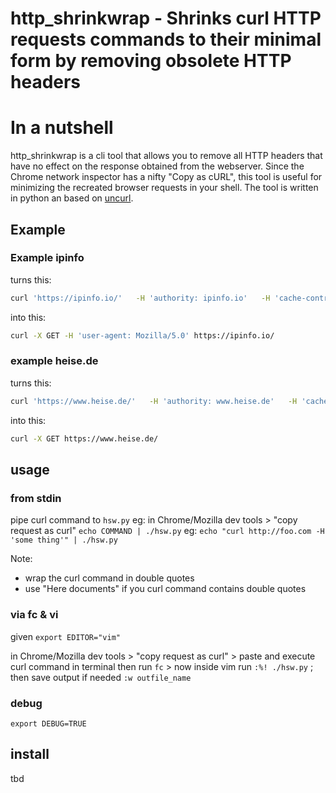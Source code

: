 # http_shrinkwrap - Shrinks curl HTTP requests commands to their minimal form by removing obsolete HTTP headers
# In a nutshell
http_shrinkwrap is a cli tool that allows you to remove all HTTP headers that have no effect on the response obtained from the webserver.
Since the Chrome network inspector has a nifty "Copy as cURL", this tool is useful for minimizing the recreated browser requests in your shell.
The tool is written in python an based on [uncurl](https://github.com/spulec/uncurl).


## Example
### Example ipinfo
turns this:

```bash
curl 'https://ipinfo.io/'   -H 'authority: ipinfo.io'   -H 'cache-control: max-age=0'   -H 'dnt: 1'   -H 'upgrade-insecure-requests: 1'   -H 'user-agent: Mozilla/5.0 (X11; Linux x86_64) AppleWebKit/537.36 (KHTML, like Gecko) Chrome/82.0.2240.398 Safari/534.16'   -H 'accept: text/html,application/xhtml+xml,application/xml;q=0.9,image/avif,image/webp,image/apng,*/*;q=0.8,application/signed-exchange;v=b3;q=0.9'   -H 'sec-fetch-site: none'   -H 'sec-fetch-mode: navigate'   -H 'sec-fetch-user: ?1'   -H 'sec-fetch-dest: document'   -H 'accept-language: en-US,en-GB;q=0.9,en;q=0.8,pt-PT;q=0.7,pt;q=0.6,de;q=0.5'   -H 'sec-gpc: 1'   --compressed
```

into this:

```bash
curl -X GET -H 'user-agent: Mozilla/5.0' https://ipinfo.io/
```

### example heise.de
turns this:

```bash
curl 'https://www.heise.de/'   -H 'authority: www.heise.de'   -H 'cache-control: max-age=0'   -H 'dnt: 1'   -H 'upgrade-insecure-requests: 1'   -H 'user-agent: Mozilla/5.0 (X11; Linux x86_64) AppleWebKit/537.36 (KHTML, like Gecko) Chrome/82.0.2240.398 Safari/137.36'   -H 'accept: text/html,application/xhtml+xml,application/xml;q=0.9,image/avif,image/webp,image/apng,*/*;q=0.8,application/signed-exchange;v=b3;q=0.9'   -H 'sec-fetch-site: none'   -H 'sec-fetch-mode: navigate'   -H 'sec-fetch-user: ?1'   -H 'sec-fetch-dest: document'   -H 'accept-language: en-US,en-GB;q=0.9,en;q=0.8,pt-PT;q=0.7,pt;q=0.6,de;q=0.5'   -H 'cookie: wt_nv_s=1; wt3_sid=%3B288689636920174%3B589751618140993; wt_ttv2_e_288689636920174=meldung.newsticker.bottom.kommentarelesen*4439526%3ASmart%20Home%3A%20Innenminister%20planen%20Zugriff%20auf%20Daten%20von%20Alexa%20%26%20Co.**meldung.newsticker.bottom*******2*2*; wt_ttv2_c_288689636920174=meldung.newsticker.bottom.kommentarelesen*4428549%3AAntergos-Entwickler%20stellen%20Linux-Projekt%20ein**meldung.newsticker.bottom*******2*2*~meldung.newsticker.bottom.kommentarelesen*4432329%3AEuropa-Wahl%3A%20Schwere%20Schlappe%20f%C3%BCr%20deutsche%20Koalitionsparteien%2C%20Erfolge%20f**meldung.newsticker.bottom*******2*2*~meldung.newsticker.bottom.kommentarelesen*4436209%3AHuawei-Konflikt%3A%20China%20k%C3%BCndigt%20eigene%20schwarze%20Liste%20an**meldung.newsticker.bottom*******2*2*~meldung.newsticker.bottom.kommentarelesen*4439526%3ASmart%20Home%3A%20Innenminister%20planen%20Zugriff%20auf%20Daten%20von%20Alexa%20%26%20Co.**meldung.newsticker.bottom*******2*2*; volumeControl_volumeValue=100; wt_nv=1; wt_ttv2_s_288689636920174=9700; wt_ttv2_s_288689636920174=9700; wt3_eid=%3B288689636920174%7C2155707251500935604%232159741754555500039%3B589751618140993%7C2155796048217456639%232155796801880162886'   -H 'sec-gpc: 1'   -H 'if-modified-since: Wed, 18 Nov 2020 21:57:08 GMT'   --compressed
```

into this:

```bash
curl -X GET https://www.heise.de/
```

## usage
### from stdin

pipe curl command to `hsw.py`
eg: in Chrome/Mozilla dev tools > "copy request as curl"
`echo COMMAND | ./hsw.py`
eg: `echo "curl http://foo.com -H 'some thing'" | ./hsw.py`

Note:
* wrap the curl command in double quotes
* use "Here documents" if you curl command contains double quotes

### via fc & vi
given `export EDITOR="vim"`

in Chrome/Mozilla dev tools > "copy request as curl" > paste and execute curl command in terminal
then run `fc` > now inside vim run `:%! ./hsw.py` ; then save output if needed `:w outfile_name`


### debug
`export DEBUG=TRUE`

 
## install
tbd

